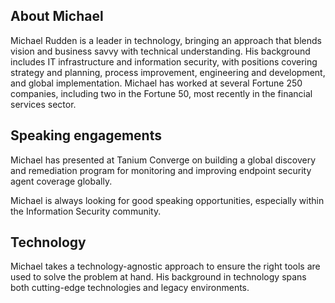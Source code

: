 ## About Michael

Michael Rudden is a leader in technology, bringing an approach that blends vision and business savvy with technical understanding. His background includes IT infrastructure and information security, with positions covering strategy and planning, process improvement, engineering and development, and global implementation. Michael has worked at several Fortune 250 companies, including two in the Fortune 50, most recently in the financial services sector.

## Speaking engagements

Michael has presented at Tanium Converge on building a global discovery and remediation program for monitoring and improving endpoint security agent coverage globally.

Michael is always looking for good speaking opportunities, especially within the Information Security community.

## Technology
Michael takes a technology-agnostic approach to ensure the right tools are used to solve the problem at hand. His background in technology spans both cutting-edge technologies and legacy environments.
